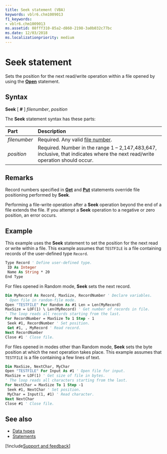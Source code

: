 ```yaml
---
title: Seek statement (VBA)
keywords: vblr6.chm1009013
f1_keywords:
- vblr6.chm1009013
ms.assetid: 08fff310-85a2-d860-2198-3a0b032c77bc
ms.date: 12/03/2018
ms.localizationpriority: medium
---
```



# Seek statement

Sets the position for the next read/write operation within a file opened by using the **[Open](open-statement.md)** statement.

## Syntax

**Seek** [ **#** ] _filenumber_, _position_

The **Seek** statement syntax has these parts:

|Part|Description|
|:-----|:-----|
| _filenumber_|Required. Any valid [file number](../../Glossary/vbe-glossary.md#file-number).|
| _position_|Required. Number in the range 1 &ndash; 2,147,483,647, inclusive, that indicates where the next read/write operation should occur.|

## Remarks

Record numbers specified in **[Get](get-statement.md)** and **[Put](put-statement.md)** statements override file positioning performed by **Seek**.

Performing a file-write operation after a **Seek** operation beyond the end of a file extends the file. If you attempt a **Seek** operation to a negative or zero position, an error occurs.

## Example

This example uses the **Seek** statement to set the position for the next read or write within a file. This example assumes that `TESTFILE` is a file containing records of the user-defined type `Record`.

```vb
Type Record ' Define user-defined type. 
 ID As Integer 
 Name As String * 20 
End Type 

```

For files opened in Random mode, **Seek** sets the next record.

```vb
Dim MyRecord As Record, MaxSize, RecordNumber ' Declare variables. 
' Open file in random-file mode. 
Open "TESTFILE" For Random As #1 Len = Len(MyRecord) 
MaxSize = LOF(1) \ Len(MyRecord) ' Get number of records in file. 
' The loop reads all records starting from the last. 
For RecordNumber = MaxSize To 1 Step - 1 
 Seek #1, RecordNumber ' Set position. 
 Get #1, , MyRecord ' Read record. 
Next RecordNumber 
Close #1 ' Close file. 

```

For files opened in modes other than Random mode, **Seek** sets the byte position at which the next operation takes place. This example assumes that `TESTFILE` is a file containing a few lines of text.

```vb
Dim MaxSize, NextChar, MyChar 
Open "TESTFILE" For Input As #1 ' Open file for input. 
MaxSize = LOF(1) ' Get size of file in bytes. 
' The loop reads all characters starting from the last. 
For NextChar = MaxSize To 1 Step -1 
 Seek #1, NextChar ' Set position. 
 MyChar = Input(1, #1) ' Read character. 
Next NextChar 
Close #1 ' Close file. 

```


## See also

- [Data types](data-type-summary.md)
- [Statements](../statements.md)

[!include[Support and feedback](~/includes/feedback-boilerplate.md)]